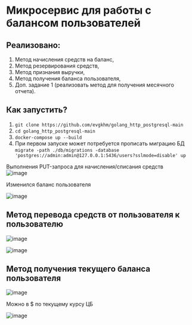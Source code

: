 # Микросервис для работы с балансом пользователей
## Реализовано:
1. Метод начисления средств на баланс,
2. Метод резервирования средств,
3. Метод признания выручки,
4. Метод получения баланса пользователя,
5. Доп. задание 1 (реализовать метод для получения месячного отчета).

## Как запустить?
1. `git clone https://github.com/evgkhm/golang_http_postgresql-main`
2. `cd golang_http_postgresql-main`
3. `docker-compose up --build`  
4. При первом запуске может потребуется прописать миграцию БД
`migrate -path ./db/migrations -database 'postgres://admin:admin@127.0.0.1:5436/users?sslmode=disable' up`

Выполнения PUT-запроса для начисления/списания средств  
![image](https://user-images.githubusercontent.com/110117813/181467920-032ee6e3-64ac-4a12-8dd4-8da03b70347d.png)

Изменился баланс пользователя

![image](https://user-images.githubusercontent.com/110117813/181468028-9cc63eb6-d83c-4cb5-ab60-87b1b0908d29.png)

## Метод перевода средств от пользователя к пользователю

![image](https://user-images.githubusercontent.com/110117813/181468664-fdda0c99-2acc-433e-b3ed-1bbd7312892c.png)

![image](https://user-images.githubusercontent.com/110117813/181468717-21c28a4f-2e19-4cdf-983e-8bc5dddb3b05.png)

## Метод получения текущего баланса пользователя

![image](https://user-images.githubusercontent.com/110117813/181469640-11cf2975-74af-4851-840d-ec11201986bc.png)

Можно в $ по текущему курсу ЦБ

![image](https://user-images.githubusercontent.com/110117813/181469819-398b97d5-0f65-4401-a55a-70fc70fa0dd8.png)
